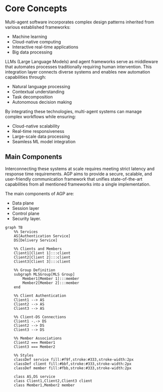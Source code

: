 # Core Concepts

Multi-agent software incorporates complex design patterns inherited from various
established frameworks:

- Machine learning
- Cloud-native computing
- Interactive real-time applications
- Big data processing

LLMs (Large Language Models) and agent frameworks serve as middleware that
automates processes traditionally requiring human intervention. This integration
layer connects diverse systems and enables new automation capabilities through:

- Natural language processing
- Contextual understanding
- Task decomposition
- Autonomous decision making

By integrating these technologies, multi-agent systems can manage complex
workflows while ensuring:

- Cloud-native scalability
- Real-time responsiveness
- Large-scale data processing
- Seamless ML model integration

## Main Components

Interconnecting these systems at scale requires meeting strict latency and
response time requirements. AGP aims to provide a secure, scalable, and
user-friendly communication framework that unifies state-of-the-art capabilities
from all mentioned frameworks into a single implementation.

The main components of AGP are:

- Data plane
- Session layer
- Control plane
- Security layer.

```mermaid
graph TB
    %% Services
    AS[Authentication Service]
    DS[Delivery Service]

    %% Clients and Members
    Client1[Client 1]:::client
    Client2[Client 2]:::client
    Client3[Client 3]:::client

    %% Group Definition
    subgraph MLSGroup[MLS Group]
        Member1[Member 1]:::member
        Member2[Member 2]:::member
    end

    %% Client Authentication
    Client1 --> AS
    Client2 --> AS
    Client3 --> AS

    %% Client-DS Connections
    Client1 -.-> DS
    Client2 --> DS
    Client3 --> DS

    %% Member Associations
    Client2 === Member1
    Client3 === Member2

    %% Styles
    classDef service fill:#f9f,stroke:#333,stroke-width:2px
    classDef client fill:#bbf,stroke:#333,stroke-width:2px
    classDef member fill:#fbb,stroke:#333,stroke-width:2px

    class AS,DS service
    class Client1,Client2,Client3 client
    class Member1,Member2 member
```